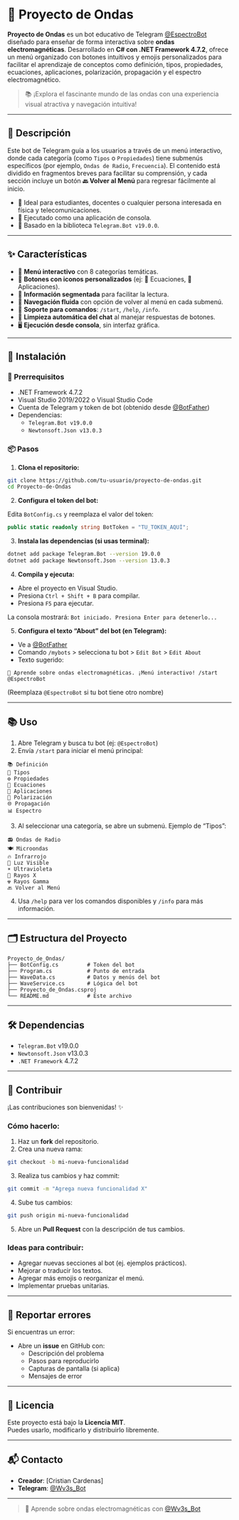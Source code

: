# 🌊 Proyecto de Ondas

**Proyecto de Ondas** es un bot educativo de Telegram [@EspectroBot](https://t.me/EspectroBot) diseñado para enseñar de forma interactiva sobre **ondas electromagnéticas**. Desarrollado en **C# con .NET Framework 4.7.2**, ofrece un menú organizado con botones intuitivos y emojis personalizados para facilitar el aprendizaje de conceptos como definición, tipos, propiedades, ecuaciones, aplicaciones, polarización, propagación y el espectro electromagnético.

> 📚 ¡Explora el fascinante mundo de las ondas con una experiencia visual atractiva y navegación intuitiva!

---

## 📖 Descripción

Este bot de Telegram guía a los usuarios a través de un menú interactivo, donde cada categoría (como `Tipos` o `Propiedades`) tiene submenús específicos (por ejemplo, `Ondas de Radio`, `Frecuencia`). El contenido está dividido en fragmentos breves para facilitar su comprensión, y cada sección incluye un botón **🔙 Volver al Menú** para regresar fácilmente al inicio.

- 🧠 Ideal para estudiantes, docentes o cualquier persona interesada en física y telecomunicaciones.
- 🧩 Ejecutado como una aplicación de consola.
- 🤖 Basado en la biblioteca `Telegram.Bot v19.0.0`.

---

## ✨ Características

- 📂 **Menú interactivo** con 8 categorías temáticas.
- 🎨 **Botones con iconos personalizados** (ej: 📝 Ecuaciones, 🚀 Aplicaciones).
- 🧾 **Información segmentada** para facilitar la lectura.
- 🔁 **Navegación fluida** con opción de volver al menú en cada submenú.
- 🧵 **Soporte para comandos**: `/start`, `/help`, `/info`.
- 🧹 **Limpieza automática del chat** al manejar respuestas de botones.
- 🖥️ **Ejecución desde consola**, sin interfaz gráfica.

---

## 🚀 Instalación

### 🔧 Prerrequisitos

- .NET Framework 4.7.2
- Visual Studio 2019/2022 o Visual Studio Code
- Cuenta de Telegram y token de bot (obtenido desde [@BotFather](https://t.me/BotFather))
- Dependencias:
  - `Telegram.Bot v19.0.0`
  - `Newtonsoft.Json v13.0.3`

### 📦 Pasos

1. **Clona el repositorio:**

```bash
git clone https://github.com/tu-usuario/proyecto-de-ondas.git
cd Proyecto-de-Ondas
```

2. **Configura el token del bot:**

Edita `BotConfig.cs` y reemplaza el valor del token:

```csharp
public static readonly string BotToken = "TU_TOKEN_AQUÍ";
```

3. **Instala las dependencias (si usas terminal):**

```bash
dotnet add package Telegram.Bot --version 19.0.0
dotnet add package Newtonsoft.Json --version 13.0.3
```

4. **Compila y ejecuta:**

- Abre el proyecto en Visual Studio.
- Presiona `Ctrl + Shift + B` para compilar.
- Presiona `F5` para ejecutar.

La consola mostrará: `Bot iniciado. Presiona Enter para detenerlo...`

5. **Configura el texto “About” del bot (en Telegram):**

- Ve a [@BotFather](https://t.me/BotFather)
- Comando `/mybots` > selecciona tu bot > `Edit Bot` > `Edit About`
- Texto sugerido:

```text
🌊 Aprende sobre ondas electromagnéticas. ¡Menú interactivo! /start @EspectroBot
```

(Reemplaza `@EspectroBot` si tu bot tiene otro nombre)

---

## 📚 Uso

1. Abre Telegram y busca tu bot (ej: `@EspectroBot`)
2. Envía `/start` para iniciar el menú principal:

```
📚 Definición
📡 Tipos
⚙️ Propiedades
📝 Ecuaciones
🚀 Aplicaciones
🔄 Polarización
🌐 Propagación
📊 Espectro
```

3. Al seleccionar una categoría, se abre un submenú. Ejemplo de “Tipos”:

```
📻 Ondas de Radio
🍽️ Microondas
🔥 Infrarrojo
🌈 Luz Visible
☀️ Ultravioleta
🩻 Rayos X
☢️ Rayos Gamma
🔙 Volver al Menú
```

4. Usa `/help` para ver los comandos disponibles y `/info` para más información.

---

## 🗂️ Estructura del Proyecto

```
Proyecto_de_Ondas/
├── BotConfig.cs         # Token del bot
├── Program.cs           # Punto de entrada
├── WaveData.cs          # Datos y menús del bot
├── WaveService.cs       # Lógica del bot
├── Proyecto_de_Ondas.csproj
└── README.md            # Este archivo
```

---

## 🛠️ Dependencias

- `Telegram.Bot` v19.0.0  
- `Newtonsoft.Json` v13.0.3  
- `.NET Framework` 4.7.2  

---

## 🤝 Contribuir

¡Las contribuciones son bienvenidas! ✨

### Cómo hacerlo:

1. Haz un **fork** del repositorio.
2. Crea una nueva rama:

```bash
git checkout -b mi-nueva-funcionalidad
```

3. Realiza tus cambios y haz commit:

```bash
git commit -m "Agrega nueva funcionalidad X"
```

4. Sube tus cambios:

```bash
git push origin mi-nueva-funcionalidad
```

5. Abre un **Pull Request** con la descripción de tus cambios.

### Ideas para contribuir:

- Agregar nuevas secciones al bot (ej. ejemplos prácticos).
- Mejorar o traducir los textos.
- Agregar más emojis o reorganizar el menú.
- Implementar pruebas unitarias.

---

## 🐛 Reportar errores

Si encuentras un error:

- Abre un **issue** en GitHub con:
  - Descripción del problema
  - Pasos para reproducirlo
  - Capturas de pantalla (si aplica)
  - Mensajes de error

---

## 📜 Licencia

Este proyecto está bajo la **Licencia MIT**.  
Puedes usarlo, modificarlo y distribuirlo libremente.

---

## 📬 Contacto

- **Creador**: [Cristian Cardenas]  
- **Telegram**: [@Wv3s_Bot](https://t.me/EspectroBot)

---

> 🌊 Aprende sobre ondas electromagnéticas con [@Wv3s_Bot](https://t.me/EspectroBot)
